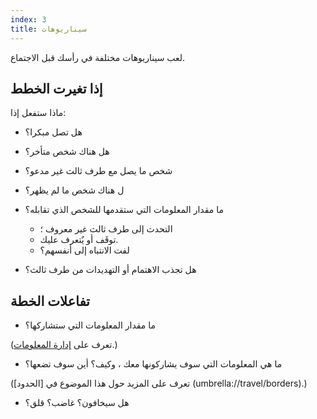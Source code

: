 ```yaml
---
index: 3
title: سيناريوهات
---
```

لعب سيناريوهات مختلفة في رأسك قبل الاجتماع.

## إذا تغيرت الخطط

ماذا ستفعل إذا:

*   هل تصل مبكرا؟

*   هل هناك شخص متأخر؟

*   شخص ما يصل مع طرف ثالث غير مدعو؟

*   ل هناك شخص ما لم يظهر؟

*   ما مقدار المعلومات التي ستقدمها للشخص الذي تقابله؟
    *   التحدث إلى طرف ثالث غير معروف ؛
    *   توقَف أو يٌتعرف عليك.
    *   لفت الانتباه إلى أنفسهم؟

*   هل تجذب الاهتمام أو التهديدات من طرف ثالث؟

## تفاعلات الخطة

*   ما مقدار المعلومات التي ستشاركها؟

(تعرف على [إدارة المعلومات](umbrella://information/managing-information).)

*   ما هي المعلومات التي سوف يشاركونها معك ، وكيف؟ أين سوف تضعها؟

(تعرف على المزيد حول هذا الموضوع في [الحدود] (umbrella://travel/borders).)

*   هل سيخافون؟ غاضب؟ قلق؟
